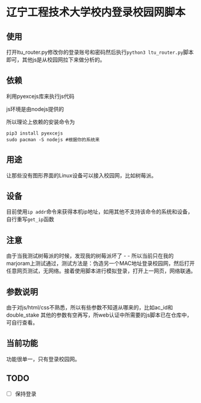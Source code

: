 # 辽宁工程技术大学校内登录校园网脚本

## 使用
打开ltu_router.py修改你的登录账号和密码然后执行`python3 ltu_router.py`脚本即可，其他js是从校园网拉下来做分析的。

## 依赖
利用pyexcejs库来执行js代码

js环境是由nodejs提供的


所以理论上依赖的安装命令为
```
pip3 install pyexcejs
sudo pacman -S nodejs #根据你的系统来
```
## 用途
让那些没有图形界面的Linux设备可以接入校园网，比如树莓派。

## 设备
目前使用`ip addr`命令来获得本机ip地址，如用其他不支持该命令的系统和设备，自行重写`get_ip`函数 
## 注意
由于当我测试树莓派的时候，发现我的树莓派坏了 - - 所以当前只在我的marjoram上测试通过，测试方法是：伪造另一个MAC地址登录校园网，然后打开任意网页测试，无网络。接着使用脚本进行模拟登录，打开上一网页，网络联通。

## 参数说明
由于对js/html/css不熟悉，所以有些参数不知道从哪来的，比如ac_id和double_stake
其他的参数有空再写，所web认证中所需要的js脚本已在仓库中，可自行查看。

## 当前功能

功能很单一，只有登录校园网。

## TODO
- [ ] 保持登录
